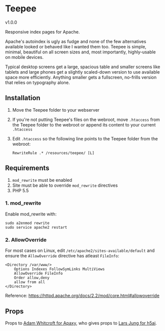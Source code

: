 # Teepee

v1.0.0

Responsive index pages for Apache.

Apache's autoindex is ugly as fudge and none of the few alternatives available looked or behaved like I wanted them too. Teepee is simple, minimal, beautiful on all screen sizes and, most importantly, highly-usable on mobile devices.

Typical desktop screens get a large, spacious table and smaller screens like tablets and large phones get a slightly scaled-down version to use available space more efficiently. Anything smaller gets a fullscreen, no-frills version that relies on typography alone.

## Installation

1. Move the Teepee folder to your webserver
2. If you're not putting Teepee's files on the webroot, move `.htaccess` from the Teepee folder to the webroot or append its content to your current `.htaccess`
3. Edit `.htaccess` so the following line points to the Teepee folder from the webroot:

    ```htaccess
    RewriteRule .* /resources/teepee/ [L]
    ```

## Requirements

1. `mod_rewrite` must be enabled
2. Site must be able to override `mod_rewrite` directives
3. PHP 5.5

### 1. mod_rewrite

Enable mod_rewrite with:

```shell
sudo a2enmod rewrite
sudo service apache2 restart
```

### 2. AllowOverride

For most cases on Linux, edit `/etc/apache2/sites-available/default` and ensure the `AllowOverride` directive has atleast `FileInfo`:

```ApacheConf
<Directory /var/www/>
    Options Indexes FollowSymLinks MultiViews
    AllowOverride FileInfo 
    Order allow,deny
    allow from all
</Directory>
```

Reference: https://httpd.apache.org/docs/2.2/mod/core.html#allowoverride

## Props

Props to [Adam Whitcroft for Apaxy](https://github.com/AdamWhitcroft/Apaxy), who gives props to [Lars Jung for h5ai](http://larsjung.de/h5ai/).
